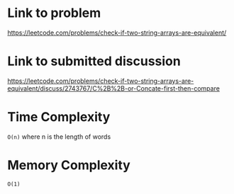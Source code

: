# Link to problem
https://leetcode.com/problems/check-if-two-string-arrays-are-equivalent/

# Link to submitted discussion
https://leetcode.com/problems/check-if-two-string-arrays-are-equivalent/discuss/2743767/C%2B%2B-or-Concate-first-then-compare

# Time Complexity
`O(n)` where n is the length of words

# Memory Complexity
`O(1)`
